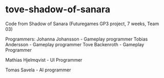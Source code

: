 # tove-shadow-of-sanara
Code from Shadow of Sanara (Futuregames GP3 project, 7 weeks, Team 03)

Programmers:
Johanna Johansson - Gameplay programmer
Tobias Andersson - Gameplay programmer
Tove Backenroth - Gameplay Programmer

Mathias Hjelmqvist - UI Programmer

Tomas Savela - AI programmer
